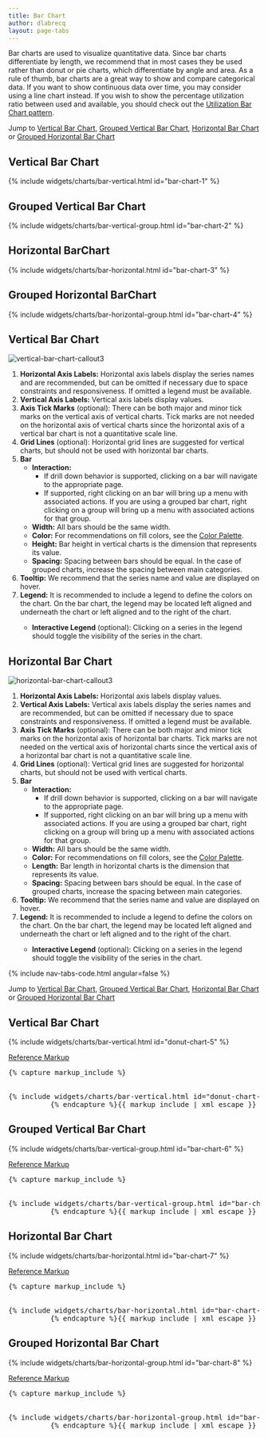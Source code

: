 ```yaml
---
title: Bar Chart
author: dlabrecq
layout: page-tabs
---
```

<div class="tab-content">
  <div role="tabpanel" class="tab-pane active" id="overview">
    <p>Bar charts are used to visualize quantitative data. Since bar charts differentiate by length, we recommend that in
     most cases they be used rather than donut or pie charts, which differentiate by angle and area. As a rule of thumb,
     bar charts are a great way to show and compare categorical data. If you want to show continuous data over time, you
     may consider using a line chart instead. If you wish to show the percentage utilization ratio between used and
     available, you should check out the <a href="{{ site.baseurl}}pattern-library/data-visualization/utilization-bar-chart">Utilization Bar Chart pattern</a>.</p>
    <p>Jump to <a href="#example-overview-1">Vertical Bar Chart</a>, <a href="#example-overview-2">Grouped Vertical Bar Chart</a>, <a href="#example-overview-3">Horizontal Bar Chart</a> or <a href="#example-overview-4">Grouped Horizontal Bar Chart</a></p>
    <h2 id="example-overview-1">Vertical Bar Chart</h2>
    <div class="example">
      <div class="row">
        <div class="col-md-5">
          <div class="example-pf">
            {% include widgets/charts/bar-vertical.html id="bar-chart-1" %}
          </div>
        </div>
      </div>
    </div>
    <h2 id="example-overview-2">Grouped Vertical Bar Chart</h2>
    <div class="example">
      <div class="row">
        <div class="col-md-5">
          <div class="example-pf">
            {% include widgets/charts/bar-vertical-group.html id="bar-chart-2" %}
          </div>
        </div>
      </div>
    </div>
    <h2 id="example-overview-3">Horizontal BarChart</h2>
    <div class="example">
      <div class="row">
        <div class="col-md-5">
          <div class="example-pf">
            {% include widgets/charts/bar-horizontal.html id="bar-chart-3" %}
          </div>
        </div>
      </div>
    </div>
    <h2 id="example-overview-4">Grouped Horizontal BarChart</h2>
    <div class="example">
      <div class="row">
        <div class="col-md-5">
          <div class="example-pf">
            {% include widgets/charts/bar-horizontal-group.html id="bar-chart-4" %}
          </div>
        </div>
      </div>
    </div>
  </div>
  <div role="tabpanel" class="tab-pane" id="design">
    <h2>Vertical Bar Chart</h2>
    <div class="row">
      <div class="col-md-7 col-lg-5">
        <img src="{{site.baseurl}}assets/img/vertical-bar-chart-callout3.png" alt="vertical-bar-chart-callout3"/>
      </div>
      <div class="col-md-5 col-lg-7">
        <ol>
          <li><b>Horizontal Axis Labels:</b> Horizontal axis labels display the series names and are recommended, but can be omitted if necessary due to space constraints and responsiveness.  If omitted a legend must be available.</li>
          <li><b>Vertical Axis Labels:</b> Vertical axis labels display values.</li>
          <li><b>Axis Tick Marks</b> (optional): There can be both major and minor tick marks on the vertical axis of vertical charts.  Tick marks are not needed on the horizontal axis of vertical charts since the horizontal axis of a vertical bar chart is not a quantitative scale line.</li>
          <li><b>Grid Lines</b> (optional):  Horizontal grid lines are suggested for vertical charts, but should not be used with horizontal bar charts.</li>
          <li><b>Bar</b>
            <ul>
              <li><b>Interaction:</b>
                <ul>
                  <li>If drill down behavior is supported, clicking on a bar will navigate to the appropriate page.</li>
                  <li>If supported, right clicking on an bar will bring up a menu with associated actions. If you are using a grouped bar chart, right clicking on a group will bring up a menu with associated actions for that group.</li>
                </ul>
              </li>
              <li><b>Width:</b> All bars should be the same width.</li>
              <li><b>Color:</b> For recommendations on fill colors, see the <a href="/styles/color-palette/">Color Palette</a>.</li>
              <li><b>Height:</b> Bar height in vertical charts is the dimension that represents its value.</li>
              <li><b>Spacing:</b> Spacing between bars should be equal.  In the case of grouped charts, increase the spacing between main categories.</li>
            </ul>
          </li>
          <li><b>Tooltip:</b> We recommend that the series name and value are displayed on hover.</li>
          <li><b>Legend:</b> It is recommended to include a legend to define the colors on the chart. On the bar chart, the legend may be located left aligned and underneath the chart or left aligned and to the right of the chart.</li>
          <ul>
            <li><b>Interactive Legend</b> (optional): Clicking on a series in the legend should toggle the visibility of the series in the chart.</li>
          </ul>
        </ol>
      </div>
    </div>
    <h2>Horizontal Bar Chart</h2>
    <div class="row">
      <div class="col-md-7 col-lg-5">
        <img src="{{site.baseurl}}assets/img/horizontal-bar-chart-callout3.png" alt="horizontal-bar-chart-callout3"/>
      </div>
      <div class="col-md-5 col-lg-7">
        <ol>
          <li><b>Horizontal Axis Labels:</b> Horizontal axis labels display values.</li>
          <li><b>Vertical Axis Labels:</b> Vertical axis labels display the series names and are recommended, but can be omitted if necessary due to space constraints and responsiveness.  If omitted a legend must be available.</li>
          <li><b>Axis Tick Marks</b> (optional): There can be both major and minor tick marks on the horizontal axis of horizontal bar charts.  Tick marks are not needed on the vertical axis of horizontal charts since the vertical axis of a horizontal bar chart is not a quantitative scale line.</li>
          <li><b>Grid Lines</b> (optional): Vertical grid lines are suggested for horizontal charts, but should not be used with vertical charts.</li>
          <li><b>Bar</b>
            <ul>
              <li><b>Interaction:</b>
                <ul>
                  <li>If drill down behavior is supported, clicking on a bar will navigate to the appropriate page.</li>
                  <li>If supported, right clicking on an bar will bring up a menu with associated actions. If you are using a grouped bar chart, right clicking on a group will bring up a menu with associated actions for that group.</li>
                </ul>
              </li>
              <li><b>Width:</b> All bars should be the same width.</li>
              <li><b>Color:</b> For recommendations on fill colors, see the <a href="/styles/color-palette/">Color Palette</a>.</li>
              <li><b>Length:</b> Bar length in horizontal charts is the dimension that represents its value.</li>
              <li><b>Spacing:</b> Spacing between bars should be equal.  In the case of grouped charts, increase the spacing between main categories.</li>
            </ul>
          </li>
          <li><b>Tooltip:</b> We recommend that the series name and value are displayed on hover.</li> <li><b>Legend:</b> It is recommended to include a legend to define the colors on the chart. On the bar chart, the legend may be located left aligned and underneath the chart or left aligned and to the right of the chart.</li>
          <ul>
            <li><b>Interactive Legend</b> (optional): Clicking on a series in the legend should toggle the visibility of the series in the chart.</li>
          </ul>
        </ol>
      </div>
    </div>
  </div>
  <div role="tabpanel" class="tab-pane" id="code">
    {% include nav-tabs-code.html angular=false %}
    <div class="tab-content">
      <div role="tabpanel" class="tab-pane nested active" id="html-css">
        <p>Jump to <a href="#example-code-1">Vertical Bar Chart</a>, <a href="#example-code-2">Grouped Vertical Bar Chart</a>, <a href="#example-code-3">Horizontal Bar Chart</a> or <a href="#example-code-4">Grouped Horizontal Bar Chart</a></p>
        <h2 id="example-code-1">Vertical Bar Chart</h2>
        <div class="example">
          <div class="row">
            <div class="col-md-5">
              <div class="example-pf">
                {% include widgets/charts/bar-vertical.html id="donut-chart-5" %}
              </div>
            </div>
          </div>
        </div>
        <p class="reference-markup"><a class="collapse-toggle" data-toggle="collapse" aria-expanded="true" aria-controls="markup-1" href="#markup-1">Reference Markup</a></p>
        <div class="collapse in" id="markup-1">
          <pre class="prettyprint">{% capture markup_include %}
<script src="components/c3/c3.min.js"></script>
<script src="components/d3/d3.min.js"></script>
{% include widgets/charts/bar-vertical.html id="donut-chart-5" %}
          {% endcapture %}{{ markup_include | xml_escape }}</pre>
        </div>
        <h2 id="example-code-2">Grouped Vertical Bar Chart</h2>
        <div class="example">
          <div class="row">
            <div class="col-md-5">
              <div class="example-pf">
                {% include widgets/charts/bar-vertical-group.html id="bar-chart-6" %}
              </div>
            </div>
          </div>
        </div>
        <p class="reference-markup"><a class="collapse-toggle" data-toggle="collapse" aria-expanded="true" aria-controls="markup-2" href="#markup-2">Reference Markup</a></p>
        <div class="collapse in" id="markup-2">
          <pre class="prettyprint">{% capture markup_include %}
<script src="components/c3/c3.min.js"></script>
<script src="components/d3/d3.min.js"></script>
{% include widgets/charts/bar-vertical-group.html id="bar-chart-6" %}
          {% endcapture %}{{ markup_include | xml_escape }}</pre>
        </div>
        <h2 id="example-code-3">Horizontal Bar Chart</h2>
        <div class="example">
          <div class="row">
            <div class="col-md-5">
              <div class="example-pf">
                {% include widgets/charts/bar-horizontal.html id="bar-chart-7" %}
              </div>
            </div>
          </div>
        </div>
        <p class="reference-markup"><a class="collapse-toggle" data-toggle="collapse" aria-expanded="true" aria-controls="markup-3" href="#markup-3">Reference Markup</a></p>
        <div class="collapse in" id="markup-3">
          <pre class="prettyprint">{% capture markup_include %}
<script src="components/c3/c3.min.js"></script>
<script src="components/d3/d3.min.js"></script>
{% include widgets/charts/bar-horizontal.html id="bar-chart-8" %}
          {% endcapture %}{{ markup_include | xml_escape }}</pre>
        </div>
        <h2 id="example-code-4">Grouped Horizontal Bar Chart</h2>
        <div class="example">
          <div class="row">
            <div class="col-md-5">
              <div class="example-pf">
                {% include widgets/charts/bar-horizontal-group.html id="bar-chart-8" %}
              </div>
            </div>
          </div>
        </div>
        <p class="reference-markup"><a class="collapse-toggle" data-toggle="collapse" aria-expanded="true" aria-controls="markup-4" href="#markup-4">Reference Markup</a></p>
        <div class="collapse in" id="markup-4">
          <pre class="prettyprint">{% capture markup_include %}
<script src="components/c3/c3.min.js"></script>
<script src="components/d3/d3.min.js"></script>
{% include widgets/charts/bar-horizontal-group.html id="bar-chart-8" %}
          {% endcapture %}{{ markup_include | xml_escape }}</pre>
        </div>
      </div>
    </div>
  </div>
</div>
